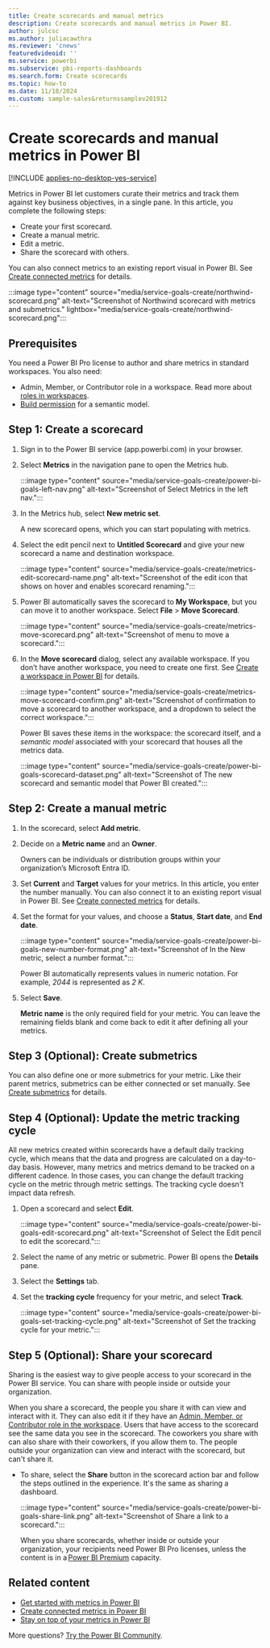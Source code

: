 ```yaml
---
title: Create scorecards and manual metrics
description: Create scorecards and manual metrics in Power BI.
author: julcsc
ms.author: juliacawthra
ms.reviewer: 'cnews'
featuredvideoid: ''
ms.service: powerbi
ms.subservice: pbi-reports-dashboards
ms.search.form: Create scorecards
ms.topic: how-to
ms.date: 11/18/2024
ms.custom: sample-sales&returnssamplev201912
---
```

# Create scorecards and manual metrics in Power BI

[!INCLUDE [applies-no-desktop-yes-service](../includes/applies-no-desktop-yes-service.md)]

Metrics in Power BI let customers curate their metrics and track them against key business objectives, in a single pane. In this article, you complete the following steps: 

- Create your first scorecard.
- Create a manual metric.
- Edit a metric.
- Share the scorecard with others.

You can also connect metrics to an existing report visual in Power BI. See [Create connected metrics](service-goals-create-connected.md) for details. 

:::image type="content" source="media/service-goals-create/northwind-scorecard.png" alt-text="Screenshot of Northwind scorecard with metrics and submetrics." lightbox="media/service-goals-create/northwind-scorecard.png":::

## Prerequisites

You need a Power BI Pro license to author and share metrics in standard workspaces. You also need:

- Admin, Member, or Contributor role in a workspace. Read more about [roles in workspaces](../collaborate-share/service-roles-new-workspaces.md).
- [Build permission](../connect-data/service-datasets-build-permissions.md) for a semantic model.

## Step 1: Create a scorecard 

1. Sign in to the Power BI service (app.powerbi.com) in your browser.
1. Select **Metrics** in the navigation pane to open the Metrics hub.

    :::image type="content" source="media/service-goals-create/power-bi-goals-left-nav.png" alt-text="Screenshot of Select Metrics in the left nav.":::

1. In the Metrics hub, select **New metric set**.

    A new scorecard opens, which you can start populating with metrics.

1. Select the edit pencil next to **Untitled Scorecard** and give your new scorecard a name and destination workspace.

    :::image type="content" source="media/service-goals-create/metrics-edit-scorecard-name.png" alt-text="Screenshot of the edit icon that shows on hover and enables scorecard renaming.":::

1. Power BI automatically saves the scorecard to **My Workspace**, but you can move it to another workspace. Select **File** > **Move Scorecard**.

    :::image type="content" source="media/service-goals-create/metrics-move-scorecard.png" alt-text="Screenshot of menu to move a scorecard.":::

1. In the **Move scorecard** dialog, select any available workspace.  If you don’t have another workspace, you need to create one first. See [Create a workspace in Power BI](../collaborate-share/service-create-the-new-workspaces.md) for details.

    :::image type="content" source="media/service-goals-create/metrics-move-scorecard-confirm.png" alt-text="Screenshot of confirmation to move a scorecard to another workspace, and a dropdown to select the correct workspace.":::

    Power BI saves these items in the workspace: the scorecard itself, and a *semantic model* associated with your scorecard that houses all the metrics data. 

    :::image type="content" source="media/service-goals-create/power-bi-goals-scorecard-dataset.png" alt-text="Screenshot of The new scorecard and semantic model that Power BI created.":::

## Step 2: Create a manual metric

1. In the scorecard, select **Add metric**. 
2. Decide on a **Metric name** and an **Owner**. 

    Owners can be individuals or distribution groups within your organization’s Microsoft Entra ID.  

1. Set **Current** and **Target** values for your metrics. In this article, you enter the number manually. You can also connect it to an existing report visual in Power BI. See [Create connected metrics](service-goals-create-connected.md) for details. 
1. Set the format for your values, and choose a **Status**, **Start date**, and **End date**. 

    :::image type="content" source="media/service-goals-create/power-bi-goals-new-number-format.png" alt-text="Screenshot of In the New metric, select a number format.":::

    Power BI automatically represents values in numeric notation. For example, *2044* is represented as *2 K*. 

1. Select **Save**. 

    **Metric name** is the only required field for your metric. You can leave the remaining fields blank and come back to edit it after defining all your metrics.

## Step 3 (Optional): Create submetrics 

You can also define one or more submetrics for your metric. Like their parent metrics, submetrics can be either connected or set manually. See [Create submetrics](service-goals-subgoals.md) for details.

## Step 4 (Optional): Update the metric tracking cycle 

All new metrics created within scorecards have a default daily tracking cycle, which means that the data and progress are calculated on a day-to-day basis. However, many metrics and metrics demand to be tracked on a different cadence. In those cases, you can change the default tracking cycle on the metric through metric settings. The tracking cycle doesn't impact data refresh.

1. Open a scorecard and select **Edit**.

   :::image type="content" source="media/service-goals-create/power-bi-goals-edit-scorecard.png" alt-text="Screenshot of Select the Edit pencil to edit the scorecard.":::

1. Select the name of any metric or submetric. Power BI opens the **Details** pane.  
1. Select the **Settings** tab. 
1. Set the **tracking cycle** frequency for your metric, and select **Track**. 

    :::image type="content" source="media/service-goals-create/power-bi-goals-set-tracking-cycle.png" alt-text="Screenshot of Set the tracking cycle for your metric.":::
 
## Step 5 (Optional): Share your scorecard 

Sharing is the easiest way to give people access to your scorecard in the Power BI service. You can share with people inside or outside your organization.  

When you share a scorecard, the people you share it with can view and interact with it. They can also edit it if they have an [Admin, Member, or Contributor role in the workspace](../collaborate-share/service-roles-new-workspaces.md). Users that have access to the scorecard see the same data you see in the scorecard. The coworkers you share with can also share with their coworkers, if you allow them to. The people outside your organization can view and interact with the scorecard, but can't share it.

- To share, select the **Share** button in the scorecard action bar and follow the steps outlined in the experience. It's the same as sharing a dashboard.

    :::image type="content" source="media/service-goals-create/power-bi-goals-share-link.png" alt-text="Screenshot of Share a link to a scorecard.":::

    When you share scorecards, whether inside or outside your organization, your recipients need Power BI Pro licenses, unless the content is in a [Power BI Premium](../enterprise/service-premium-what-is.md) capacity.

## Related content

- [Get started with metrics in Power BI](service-goals-introduction.md)
- [Create connected metrics in Power BI](service-goals-create-connected.md)
- [Stay on top of your metrics in Power BI](service-goals-check-in.md)

More questions? [Try the Power BI Community](https://community.powerbi.com/).

